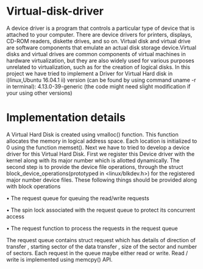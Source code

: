# Virtual-disk-driver
A device driver is a program that controls a particular type of device that is attached to your
computer. There are device drivers for printers, displays, CD-ROM readers, diskette drives, and
so on.
Virtual disk and virtual drive are software components that emulate an actual disk storage
device.Virtual disks and virtual drives are common components of virtual machines in hardware
virtualization, but they are also widely used for various purposes unrelated to virtualization, such
as for the creation of logical disks.
In this project we have tried to implement a Driver for Virtual Hard disk in 
i)linux,Ubuntu 16.04.1 
ii) version (can be found  by using command uname -r in terminal): 4.13.0-39-generic (the code might need slight modification if your using other versions)

# Implementation details
A Virtual Hard Disk is created using vmalloc() function. This function allocates the memory in
logical address space. Each location is initialized to 0 using the function memset().
Next we have to tried to develop a device driver for this Virtual Hard Disk.
First we register this Device driver with the kernel along with its major number which is allotted
dynamically.
The second step is to provide the device file operations, through the struct
block_device_operations(prototyped in <linux/blkdev.h>) for the registered major
number device files.
These following things should be provided along with block operations

• The request queue for queuing the read/write requests

• The spin lock associated with the request queue to protect its concurrent access

• The request function to process the requests in the request queue

The request queue contains struct request which has details of direction of transfer , starting
sector of the data transfer , size of the sector and number of sectors.
Each request in the queue maybe either read or write. Read / write is implemented using
memcpy() API.




